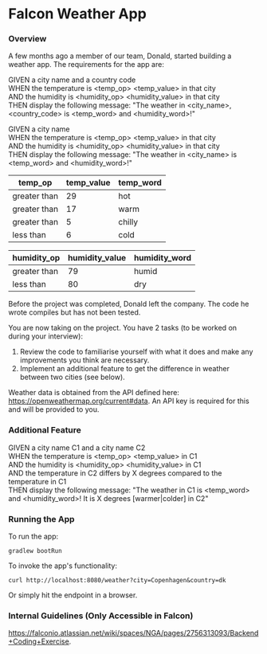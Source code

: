 # Falcon Weather App

### Overview

A few months ago a member of our team, Donald, started building a weather app. The requirements for the app are:

GIVEN a city name and a country code<br />
WHEN the temperature is <temp_op> <temp_value> in that city<br />
AND the humidity is <humidity_op> <humidity_value> in that city<br />
THEN display the following message: "The weather in <city_name>, <country_code> is <temp_word> and <humidity_word>!"<br />

GIVEN a city name<br />
WHEN the temperature is <temp_op> <temp_value> in that city<br />
AND the humidity is <humidity_op> <humidity_value> in that city<br />
THEN display the following message: "The weather in <city_name> is <temp_word> and <humidity_word>!"<br />

|temp_op     |temp_value|temp_word|
|------------|----------|---------|
|greater than|29        |hot      |
|greater than|17        |warm     |
|greater than|5         |chilly   |
|less than   |6         |cold     |

|humidity_op |humidity_value|humidity_word|
|------------|--------------|-------------|
|greater than|79            |humid        |
|less than   |80            |dry          |

Before the project was completed, Donald left the company. The code he wrote compiles but has not been tested.

You are now taking on the project. You have 2 tasks (to be worked on during your interview):

1. Review the code to familiarise yourself with what it does and make any improvements you think are necessary.
2. Implement an additional feature to get the difference in weather between two cities (see below).

Weather data is obtained from the API defined here: https://openweathermap.org/current#data. An API key is required for this and will be provided to you.

### Additional Feature

GIVEN a city name C1 and a city name C2<br />
WHEN the temperature is <temp_op> <temp_value> in C1<br />
AND the humidity is <humidity_op> <humidity_value> in C1<br />
AND the temperature in C2 differs by X degrees compared to the temperature in C1<br />
THEN display the following message: "The weather in C1 is <temp_word> and <humidity_word>! It is X degrees [warmer|colder] in C2"<br />

### Running the App

To run the app:
```
gradlew bootRun
```
To invoke the app's functionality:
```
curl http://localhost:8080/weather?city=Copenhagen&country=dk
```
Or simply hit the endpoint in a browser.

### Internal Guidelines (Only Accessible in Falcon)

https://falconio.atlassian.net/wiki/spaces/NGA/pages/2756313093/Backend+Coding+Exercise.